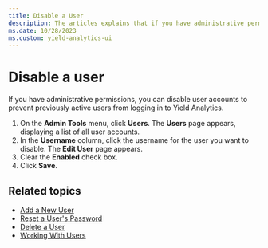 ```yaml
---
title: Disable a User
description: The articles explains that if you have administrative permissions, you can disable user accounts to prevent previously active users from logging in to Yield Analytics.
ms.date: 10/28/2023
ms.custom: yield-analytics-ui
---
```


# Disable a user

If you have administrative permissions, you can disable user accounts to prevent previously active users from logging in to Yield Analytics.

1. On the **Admin Tools** menu, click **Users**. The **Users** page appears, displaying a list of all user accounts.
1. In the **Username** column, click the username for the user you want to disable. The **Edit User** page appears.
1. Clear the **Enabled** check box.
1. Click **Save**.

## Related topics

- [Add a New User](add-a-new-user.md)
- [Reset a User's Password](reset-a-user-s-password.md)
- [Delete a User](delete-a-user.md)
- [Working With Users](working-with-users.md)
